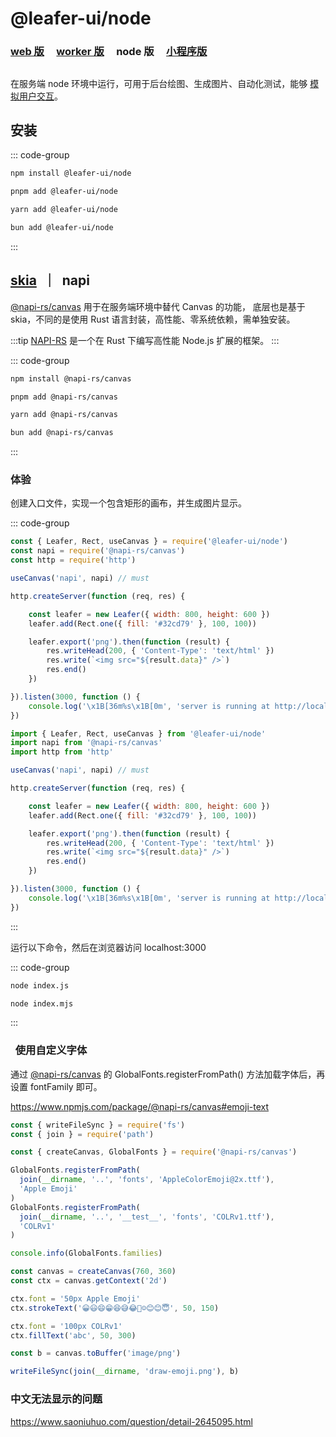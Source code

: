 # @leafer-ui/node

### [web 版](/guide/install/ui/start) &nbsp; &nbsp; [worker 版](/guide/install/ui/worker/start) &nbsp; &nbsp; node 版 &nbsp; &nbsp; [小程序版](/guide/install/ui/miniapp/start)

##

在服务端 node 环境中运行，可用于后台绘图、生成图片、自动化测试，能够 [模拟用户交互](/reference/event/simulation.md)。

## 安装

::: code-group

```sh [npm]
npm install @leafer-ui/node
```

```sh [pnpm]
pnpm add @leafer-ui/node
```

```sh [yarn]
yarn add @leafer-ui/node
```

```sh [bun]
bun add @leafer-ui/node
```

:::

## [skia](./start.md#skia-napi) &nbsp;｜&nbsp; napi

[@napi-rs/canvas](https://www.npmjs.com/package/@napi-rs/canvas) 用于在服务端环境中替代 Canvas 的功能， 底层也是基于 skia，不同的是使用 Rust 语言封装，高性能、零系统依赖，需单独安装。

:::tip
[NAPI-RS](https://napi.rs) 是一个在 Rust 下编写高性能 Node.js 扩展的框架。
:::

::: code-group

```sh [npm]
npm install @napi-rs/canvas
```

```sh [pnpm]
pnpm add @napi-rs/canvas
```

```sh [yarn]
yarn add @napi-rs/canvas
```

```sh [bun]
bun add @napi-rs/canvas
```

:::

### 体验

创建入口文件，实现一个包含矩形的画布，并生成图片显示。

::: code-group

```js
const { Leafer, Rect, useCanvas } = require('@leafer-ui/node')
const napi = require('@napi-rs/canvas')
const http = require('http')

useCanvas('napi', napi) // must

http.createServer(function (req, res) {

    const leafer = new Leafer({ width: 800, height: 600 })
    leafer.add(Rect.one({ fill: '#32cd79' }, 100, 100))

    leafer.export('png').then(function (result) {
        res.writeHead(200, { 'Content-Type': 'text/html' })
        res.write(`<img src="${result.data}" />`)
        res.end()
    })

}).listen(3000, function () {
    console.log('\x1B[36m%s\x1B[0m', 'server is running at http://localhost:3000')
})
```

```js
import { Leafer, Rect, useCanvas } from '@leafer-ui/node'
import napi from '@napi-rs/canvas'
import http from 'http'

useCanvas('napi', napi) // must

http.createServer(function (req, res) {

    const leafer = new Leafer({ width: 800, height: 600 })
    leafer.add(Rect.one({ fill: '#32cd79' }, 100, 100))

    leafer.export('png').then(function (result) {
        res.writeHead(200, { 'Content-Type': 'text/html' })
        res.write(`<img src="${result.data}" />`)
        res.end()
    })

}).listen(3000, function () {
    console.log('\x1B[36m%s\x1B[0m', 'server is running at http://localhost:3000')
})
```

:::

运行以下命令，然后在浏览器访问 localhost:3000

::: code-group

```sh [js]
node index.js
```

```sh [mjs]
node index.mjs
```

:::

###   使用自定义字体

通过 [@napi-rs/canvas](https://www.npmjs.com/package/@napi-rs/canvas) 的 GlobalFonts.registerFromPath() 方法加载字体后，再设置 fontFamily 即可。

https://www.npmjs.com/package/@napi-rs/canvas#emoji-text

```js
const { writeFileSync } = require('fs')
const { join } = require('path')

const { createCanvas, GlobalFonts } = require('@napi-rs/canvas')

GlobalFonts.registerFromPath(
  join(__dirname, '..', 'fonts', 'AppleColorEmoji@2x.ttf'),
  'Apple Emoji'
)
GlobalFonts.registerFromPath(
  join(__dirname, '..', '__test__', 'fonts', 'COLRv1.ttf'),
  'COLRv1'
)

console.info(GlobalFonts.families)

const canvas = createCanvas(760, 360)
const ctx = canvas.getContext('2d')

ctx.font = '50px Apple Emoji'
ctx.strokeText('😀😃😄😁😆😅😂🤣☺️😊😊😇', 50, 150)

ctx.font = '100px COLRv1'
ctx.fillText('abc', 50, 300)

const b = canvas.toBuffer('image/png')

writeFileSync(join(__dirname, 'draw-emoji.png'), b)
```

### 中文无法显示的问题

https://www.saoniuhuo.com/question/detail-2645095.html
